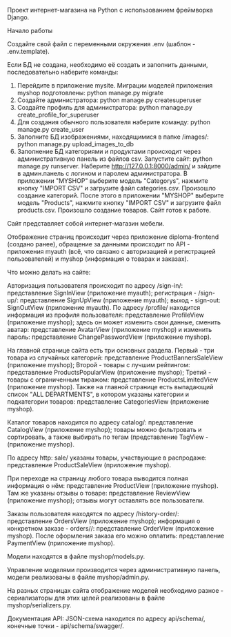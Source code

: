 Проект интернет-магазина на Python с использованием фреймворка Django. 

Начало работы

Создайте свой файл с переменными окружения .env (шаблон - .env.template).

Если БД не создана, необходимо её создать и заполнить данными, последовательно наберите команды:
1. Перейдите в приложение mysite. Миграции моделей приложения myshop подготовлены:
python manage.py migrate
2. Создайте администратора:
python manage.py createsuperuser
3. Создайте профиль для администратора:
python manage.py create_profile_for_superuser
4. Для создания обычного пользователя наберите команду:
python manage.py create_user
5. Заполните БД изображениями, находящимися в папке /images/:
python manage.py upload_images_to_db
6. Заполнение БД категориями и продуктами происходит через административную панель из файлов csv.
Запустите сайт:
python manage.py runserver.
Наберите http://127.0.0.1:8000/admin/ и зайдите в админ.панель с логином и паролем администратора.
В приложении "MYSHOP" выберите модель "Categorys", нажмите кнопку "IMPORT CSV" и загрузите файл categories.csv. Произошло создание категорий.
После этого в приложении "MYSHOP" выберите модель "Products", нажмите кнопку "IMPORT CSV" и загрузите файл products.csv. Произошло создание товаров.
Сайт готов к работе.


Сайт представляет собой интернет-магазин мебели.

Отображение страниц происходит через приложение diploma-frontend (создано ранее), обращение за данными происходит по
API - приложения myauth (всё, что связано с авторизацией и регистрацией пользователей) и myshop (информация
о товарах и заказах).

Что можно делать на сайте:

Авторизация пользователя происходит по адресу /sign-in/: представление SignInView (приложение myauth);
регистрация - /sign-up/: представление SignUpView (приложение myauth); выход - sign-out: SignOutView (приложение myauth).
По адресу /profile/ находится информация из профиля пользователя: представление ProfileView (приложение myshop); здесь он может изменить свои данные, сменить аватар: представление AvatarView (приложение myshop) и 
изменить пароль: представление ChangePasswordView (приложение myshop).

На главной странице сайта есть три основных раздела.
Первый - три товара из случайных категорий: представление ProductBannersSaleView (приложение myshop);
Второй - товары с лучшим рейтингом: представление ProductsPopularView (приложение myshop);
Третий - товары с ограниченным тиражом: представление ProductsLimitedView (приложение myshop).
Также на главной странице есть выпадающий список "ALL DEPARTMENTS", в котором указаны категории и подкатегории
товаров: представление CategoriesView (приложение myshop).

Каталог товаров находится по адресу catalog/: представление CatalogView (приложение myshop); товары можно фильтровать и сортировать, а также выбирать по тегам (представление TagView - (приложение myshop).

По адресу http: sale/ указаны товары, участвующие в распродаже: представление ProductSaleView
(приложение myshop).

При переходе на страницу любого товара выводится полная информация о нём: представление ProductView
(приложение myshop). Там же указаны отзывы о товаре: представление ReviewView
(приложение myshop); отзывы могут оставлять все пользователи.

Заказы пользователя находятся по адресу /history-order/: представление OrdersView (приложение myshop);
информация о конкретном заказе - orders/<id>/: представление OrderView (приложение myshop).
После оформления заказа его можно оплатить: представление PaymentView (приложение myshop).


Модели находятся в файле myshop/models.py.

Управление моделями производится через административную панель, модели реализованы в файле myshop/admin.py.

На разных страницах сайта отображение моделей необходимо разное - сериализаторы для этих целей реализованы
в файле myshop/serializers.py.

Документация API: JSON-схема находится по адресу api/schema/, конечные точки - api/schema/swagger/.

 
